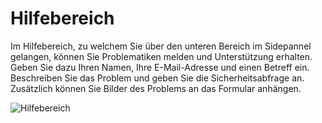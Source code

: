 
# Hilfebereich

Im Hilfebereich, zu welchem Sie über den unteren Bereich im Sidepannel gelangen, können Sie Problematiken melden und Unterstützung erhalten. Geben Sie dazu Ihren Namen, Ihre E-Mail-Adresse und einen Betreff ein. Beschreiben Sie das Problem und geben Sie die Sicherheitsabfrage an. Zusätzlich können Sie Bilder des Problems an das Formular anhängen.

![Hilfebereich](/assets/images/screenshots/support1.png "Hilfebereich")

